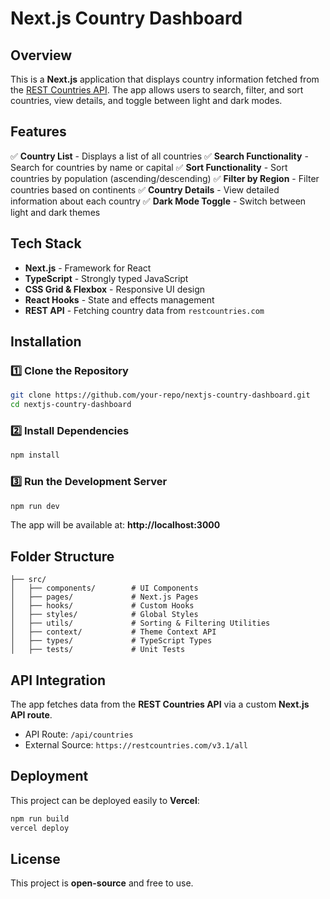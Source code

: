 # Next.js Country Dashboard

## Overview
This is a **Next.js** application that displays country information fetched from the [REST Countries API](https://restcountries.com/). The app allows users to search, filter, and sort countries, view details, and toggle between light and dark modes.

## Features
✅ **Country List** - Displays a list of all countries
✅ **Search Functionality** - Search for countries by name or capital
✅ **Sort Functionality** - Sort countries by population (ascending/descending)
✅ **Filter by Region** - Filter countries based on continents
✅ **Country Details** - View detailed information about each country
✅ **Dark Mode Toggle** - Switch between light and dark themes

## Tech Stack
- **Next.js** - Framework for React
- **TypeScript** - Strongly typed JavaScript
- **CSS Grid & Flexbox** - Responsive UI design
- **React Hooks** - State and effects management
- **REST API** - Fetching country data from `restcountries.com`

## Installation
### 1️⃣ Clone the Repository
```sh
git clone https://github.com/your-repo/nextjs-country-dashboard.git
cd nextjs-country-dashboard
```

### 2️⃣ Install Dependencies
```sh
npm install
```

### 3️⃣ Run the Development Server
```sh
npm run dev
```
The app will be available at: **http://localhost:3000**

## Folder Structure
```
├── src/
│   ├── components/        # UI Components
│   ├── pages/             # Next.js Pages
│   ├── hooks/             # Custom Hooks
│   ├── styles/            # Global Styles
│   ├── utils/             # Sorting & Filtering Utilities
│   ├── context/           # Theme Context API
│   ├── types/             # TypeScript Types
│   ├── tests/             # Unit Tests
```

## API Integration
The app fetches data from the **REST Countries API** via a custom **Next.js API route**.
- API Route: `/api/countries`
- External Source: `https://restcountries.com/v3.1/all`

## Deployment
This project can be deployed easily to **Vercel**:
```sh
npm run build
vercel deploy
```

## License
This project is **open-source** and free to use.
